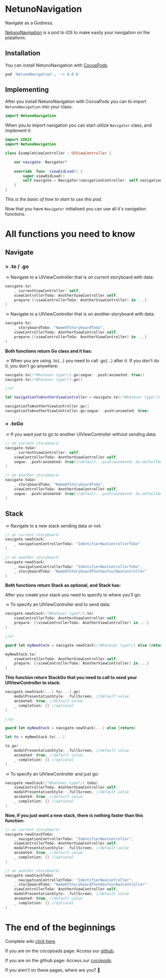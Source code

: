
# NetunoNavigation
Navigate as a Godness.

[NetunoNavigation](https://cocoapods.org/pods/NetunoNavigation) is a pod to iOS to make easily your navigation on the plataform.

## Installation
You can install NetunoNavigation with [CocoaPods](http://cocoapods.org/).

```ruby
pod 'NetunoNavigation', '~> 0.0.6'
```
##  Implementing
After you install NetunoNavigation with CocoaPods you can to import `NetunoNavigation` into your class:

```swift
import NetunoNavigation
```
When you to import navigation you can start utilize `Navigator` class, and implement it:

```swift
import UIKit
import NetunoNavigation

class ExampleViewController : UIViewController {

	var navigate: Navigator?
	
	override  func  viewDidLoad() {
		super.viewDidLoad()
		self.navigate = Navigator(navigationController: self.navigationController)
	}	
}
```
_This is the basic of how to start to use this pod._

Now that you have `Navigator` initialised you can use all it's navigation functions.

# All functions you need to know

##  Navigate
### > .to / .go
→ Navigate to a UIViewController that is on current storyboard with data:
```swift
navigate.to(
	_ currentViewController: self,
	viewControllerToGo: AnotherViewController.self,
	prepare:{(viewControllerToGo: AnotherViewController) in ...}
)
```

→ Navigate to a UIViewController that is on another storyboard with data:
```swift
navigate.to(
	_ storyboardToGo: "NameOfStoryboardToGo",
	viewControllerToGo: AnotherViewController.self,
	prepare:{(viewControllerToGo: AnotherViewController) in ...}
)
```

**Both functions return Go class and it has:**

→ When you are using .to(...) you need to call .go(...) after it. If you don't do it, you don't go anywhere:
```swift
navigate.to(/*Whatever type*/).go(segue: .push(animated: true))
navigate.to(/*Whatever type*/).go()

//or

let navigationToAnotherViewController = navigate.to(/*Whatever type*/)

navigationToAnotherViewController.go()
navigationToAnotherViewController.go(segue: .push(animated: true)
```
### > .toGo
→ If you want just to go to another UIViewController without sending data:
```swift
// on current storyboard
navigate.toGo(
	_ currentViewController: self,
	viewControllerToGo: AnotherViewController.self,
	segue: .push(animated: true)//default: .push(animated: Go.defaultAnimated)
)

// on another storyboard
navigate.toGo(
	_ storyboardToGo: "NameOfStoryboardToGo",
	viewControllerToGo: AnotherViewController.self,
	segue: .push(animated: true)//default: .push(animated: Go.defaultAnimated)
)
```

## Stack

→ Navigate to a new stack sending data or not:
```swift
// on current storyboard
navigate.newStack(
	_ navigationControllerToGo: "IdentifierNavControllerToGo"
)

// on another storyboard
navigate.newStack(
	_ navigationControllerToGo: "IdentifierNavControllerToGo",
	_ storyboardToGo: "NameOfStoryboardThatHasYourNavController"
)

```

**Both functions return Stack as optional, and Stack has:**

After you create your stack you need to specify to where you'll go:

→ To specify an UIViewController and to send data:
```swift
navigate.newStack(/*Whatever type*/).to(
	viewControllerToGo: AnotherViewController.self,
	prepare: {(viewControllerToGo: AnotherViewController) in ...}
)

//or

guard let myNewStack = navigate.newStack(/*Whatever type*/) else {return}

myNewStack.to(
	viewControllerToGo: AnotherViewController.self,
	prepare: {(viewControllerToGo: AnotherViewController) in ...}
)
```
**This function return StackGo that you need to call to send your UIViewController to stack:**
```swift
navigate.newStack(...).to(...).go(
	modalPresentationStyle: .fullScreen, //default value
	animated: true, //default value
	_ completion: {} //optional
)

//or

guard let myNewStack = navigate.newStack(...) else {return}

let to = myNewStack.to(...)

to.go(
	modalPresentationStyle: .fullScreen, //default value
	animated: true, //default value
	_ completion: {} //optional
)
```

→ To specify an UIViewController and just go:
```swift
navigate.newStack(/*Whatever type*/).toGo(
	viewControllerToGo: AnotherViewController.self,
	modalPresentationStyle: .fullScreen, //default value
	animated: true, //default value
	_ completion: {} //optional
)
```
**Now, if you just want a new stack, there is nothing faster than this function:**
```swift
// on current storybaord:
navigate.newStackToGo(
	_ navigationControllerToGo: "IdentifierNavController",
	viewControllerToGo: AnotherViewController.self,
	modalPresentationStyle: .fullScreen, //default value
	animated: true, //default value
	_ completion: {} //optional
)

// on another storybaord:
navigate.newStackToGo(
	_ navigationControllerToGo: "IdentifierNavController",
	_ storyboardToGo: "NameOfStoryboardThatHasYourNavController"
	viewControllerToGo: AnotherViewController.self,
	modalPresentationStyle: .fullScreen, //default value
	animated: true, //default value
	_ completion: {} //optional
)
```

# The end of the beginnings
Complete wiki [click here](https://github.com/Wottrich/NetunoNavigationPod/wiki).

If you are on the cocopoads page: Access our [github](https://github.com/Wottrich/NetunoNavigationPod).

If you are on the github page: Access our [cocopods](https://cocoapods.org/pods/NetunoNavigation).

If you aren't on these pages, where are you? 🤔
